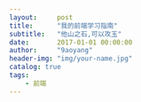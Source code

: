 ```yaml
---
layout:     post
title:      "我的前端学习指南"
subtitle:   "他山之石,可以攻玉"
date:       2017-01-01 00:00:00 
author:     "9aoyang"
header-img: "img/your-name.jpg"
catalog: true
tags:
    - 前端
---
```


